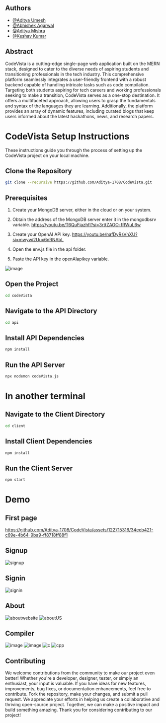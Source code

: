 
## Authors
- [@Aditya Umesh](https://github.com/Aditya-1708)
- [@Abhishek Agarwal](https://github.com/iamabhishekagarwal)
- [@Aditya Mishra](https://github.com/adityamishra139)
- [@Keshav Kumar](https://github.com/adityamishra139)


## Abstract
CodeVista is a cutting-edge single-page web application built on
the MERN stack, designed to cater to the diverse needs of
aspiring students and transitioning professionals in the tech
industry. This comprehensive platform seamlessly integrates a
user-friendly frontend with a robust backend capable of handling
intricate tasks such as code compilation. Targeting both students
aspiring for tech careers and working professionals seeking to
make a transition, CodeVista serves as a one-stop destination.
It offers a multifaceted approach, allowing users to grasp the
fundamentals and syntax of the languages they are learning.
Additionally, the platform provides an array of dynamic features,
including curated blogs that keep users informed about the latest
hackathons, news, and research papers.

# CodeVista Setup Instructions
These instructions guide you through the process of setting up the CodeVista project on your local machine.
## Clone the Repository
```bash
git clone --recursive https://github.com/Aditya-1708/CodeVista.git
```
## Prerequisites
1. Create your MongoDB server, either in the cloud or on your system.

2. Obtain the address of the MongoDB server enter it in the mongodbsrv variable.
    https://youtu.be/T6QuFiazhfI?si=3rttZAOO-fRWuL6w

3. Create your OpenAI API key.
   https://youtu.be/nafDyRsVnXU?si=mwywi2Uux6nRNAbL

4. Open the env.js file in the api folder.

5. Paste the API key in the openAIapikey variable.
   
![image](https://github.com/Aditya-1708/CodeVista/assets/122715316/9658b5c9-8bb1-4be3-8aa2-0b3193dd570f)

## Open the Project
```bash
cd codeVista
```

## Navigate to the API Directory

```bash
cd api
```

## Install API Dependencies

```bash
npm install
```

## Run the API Server

```bash
npx nodemon codeVista.js
```

# In another terminal 

## Navigate to the Client Directory
```bash
cd client
```

## Install Client Dependencies
```bash
npm install
```

## Run the Client Server
```bash
npm start
```
# Demo
## First page
https://github.com/Aditya-1708/CodeVista/assets/122715316/34eeb421-c69e-4b64-9ba9-ff8718ff88f1
## Signup
![signup](https://github.com/Aditya-1708/CodeVista/assets/122715316/cecdc57a-2876-4dec-985a-3f9e919a7ce6)
## Signin
![signin](https://github.com/Aditya-1708/CodeVista/assets/122715316/9cd0b0e5-7ffc-4f50-93c6-7a3079a7cff8)
## About
![aboutwebsite](https://github.com/Aditya-1708/CodeVista/assets/122715316/6d9c62cc-ffa5-420d-9b38-fdb4f8a472ab)
![aboutUS](https://github.com/Aditya-1708/CodeVista/assets/122715316/3a05f950-43e1-4f7b-a453-3f8dc2e1e9bc)
## Compiler
![image](https://github.com/Aditya-1708/CodeVista/assets/122715316/6a1a6262-9ca8-4377-8621-09539755df44)
![image](https://github.com/Aditya-1708/CodeVista/assets/122715316/bbfff196-04d7-4f9e-a71b-1eef2cbc1b92)
![c](https://github.com/Aditya-1708/CodeVista/assets/122715316/50dafb54-b293-4bce-b2f1-97c92f8f1b4c)
![cpp](https://github.com/Aditya-1708/CodeVista/assets/122715316/14740d2d-9400-4aaa-aba0-a9df81b45003)

## Contributing
We welcome contributions from the community to make our project even better! Whether you're a developer, designer, tester, or simply an enthusiast, your input is valuable. If you have ideas for new features, improvements, bug fixes, or documentation enhancements, feel free to contribute. Fork the repository, make your changes, and submit a pull request. We appreciate your efforts in helping us create a collaborative and thriving open-source project. Together, we can make a positive impact and build something amazing. Thank you for considering contributing to our project!
